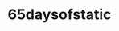 ---
title: "65daysofstatic"
summary: "65daysofstatic are a post-rock band from Sheffield, England. Formed in 2001, the band is composed of instrumentalists Paul Wolinski, Joe Shrewsbury, Rob Jones and Simon Wright.
The band's music has been described as noisy, electronic, guitar-driven instrumentals, interspersed with live drums and off-beat sampled drums akin to those of IDM artists, although they have continued to evolve their sound by incorporating electronic music, drum and bass and glitch music. They have been described as, \"a soundtrack to a new dimension, where rock, dance and electronica are equals.\"The band's first album, The Fall of Math, was released in September 2004, to critical acclaim, described as \"an album that can retain the dynamics, fraught tension and climactic explosiveness of its peers and influences, whilst still sounding like one of the most urgent and direct long-player releases of the year.\" The band released a further five studio albums, One Time for All Time, The Destruction of Small Ideas, We Were Exploding Anyway, Wild Light, replicr, 2019, and a soundtrack, Silent Running.
During the Game Awards 2014, it was announced that they would be providing the soundtrack for the video game No Man's Sky, followed by a live performance. An album containing music from the soundtrack, entitled No Man's Sky: Music for an Infinite Universe, was released in August 2016. During September 2017, the band announced new work involving algorithmic techniques, titled Decomposition Theory. Their latest studio album, replicr, 2019, was released on 27 September 2019."
image: "65daysofstatic.jpg"
apple_music_artist_url: "https://music.apple.com/gb/artist/65daysofstatic/192738438"
wikipedia_url: "https://en.wikipedia.org/wiki/65daysofstatic"
---